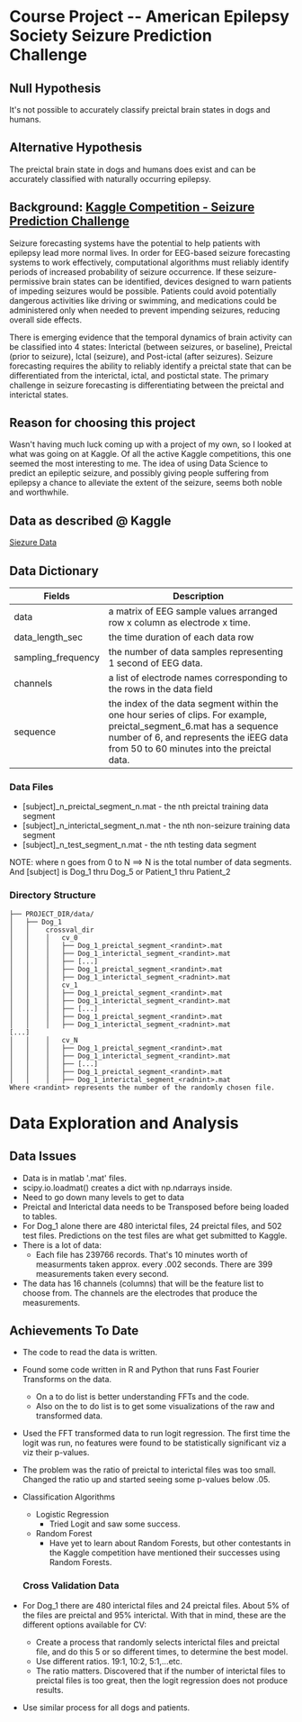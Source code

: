 # Course Project -- American Epilepsy Society Seizure Prediction Challenge


## Null Hypothesis
It's not possible to accurately classify preictal brain states in dogs and humans.

## Alternative Hypothesis
The preictal brain state in dogs and humans does exist and can be accurately classified with naturally occurring epilepsy.

## Background: [Kaggle Competition - Seizure Prediction Challenge](http://www.kaggle.com/c/seizure-prediction)
Seizure forecasting systems have the potential to help patients with epilepsy lead more normal lives. In order for EEG-based seizure forecasting systems to work effectively, computational algorithms must reliably identify periods of increased probability of seizure occurrence. If these seizure-permissive brain states can be identified, devices designed to warn patients of impeding seizures would be possible. Patients could avoid potentially dangerous activities like driving or swimming, and medications could be administered only when needed to prevent impending seizures, reducing overall side effects.

There is emerging evidence that the temporal dynamics of brain activity can be classified into 4 states: Interictal (between seizures, or baseline), Preictal (prior to seizure), Ictal (seizure), and Post-ictal (after seizures). Seizure forecasting requires the ability to reliably identify a preictal state that can be differentiated from the interictal, ictal, and postictal state. The primary challenge in seizure forecasting is differentiating between the preictal and interictal states.

## Reason for choosing this project
Wasn't having much luck coming up with a project of my own, so I looked at what was going on at Kaggle. Of all the active Kaggle competitions, this one seemed the most interesting to me. The idea of using Data Science to predict an epileptic seizure, and possibly giving people suffering from epilepsy a chance to alleviate the extent of the seizure, seems both noble and worthwhile.

## Data as described @ Kaggle

[Siezure Data](http://www.kaggle.com/c/seizure-prediction/data)

## Data Dictionary

| Fields               | Description   |
| -------------        |-------------  |
| data                 | a matrix of EEG sample values arranged row x column as electrode x time. |
| data_length_sec      | the time duration of each data row      |
| sampling_frequency   | the number of data samples representing 1 second of EEG data.  |
| channels             | a list of electrode names corresponding to the rows in the data field |
| sequence             | the index of the data segment within the one hour series of clips. For example, preictal_segment_6.mat has a sequence number of 6, and represents the iEEG data from 50 to 60 minutes into the preictal data. |

### Data Files

* [subject]_n_preictal_segment_n.mat - the nth preictal training data segment
* [subject]_n_interictal_segment_n.mat - the nth non-seizure training data segment
* [subject]_n_test_segment_n.mat - the nth testing data segment

NOTE: where n goes from 0 to N  ==> N is the total number of data segments.
And [subject] is Dog_1 thru Dog_5 or Patient_1 thru Patient_2

### Directory Structure

```
├── PROJECT_DIR/data/
│   ├── Dog_1
│   │    crossval_dir
│   │    │   cv_0   
│   │    │   ├── Dog_1_preictal_segment_<randint>.mat
│   │    │   ├── Dog_1_interictal_segment_<randint>.mat
│   │    │   ├── [...] 
│   │    │   ├── Dog_1_preictal_segment_<randint>.mat
│   │    │   ├── Dog_1_interictal_segment_<radnint>.mat
│   │    │   cv_1   
│   │    │   ├── Dog_1_preictal_segment_<randint>.mat
│   │    │   ├── Dog_1_interictal_segment_<randint>.mat
│   │    │   ├── [...] 
│   │    │   ├── Dog_1_preictal_segment_<randint>.mat
│   │    │   ├── Dog_1_interictal_segment_<radnint>.mat
[...]
│   │    │   cv_N   
│   │    │   ├── Dog_1_preictal_segment_<randint>.mat
│   │    │   ├── Dog_1_interictal_segment_<randint>.mat
│   │    │   ├── [...] 
│   │    │   ├── Dog_1_preictal_segment_<randint>.mat
│   │    │   ├── Dog_1_interictal_segment_<radnint>.mat
Where <randint> represents the number of the randomly chosen file. 
```

# Data Exploration and Analysis

## Data Issues
* Data is in matlab '.mat' files. 
* scipy.io.loadmat() creates a dict with np.ndarrays inside. 
* Need to go down many levels to get to data
* Preictal and Interictal data needs to be Transposed before being loaded to tables.
* For Dog_1 alone there are 480 interictal files, 24 preictal files, and 502 test files. Predictions on the test files are what get submitted to Kaggle.
* There is a lot of data:
  * Each file has 239766 records. That's 10 minutes worth of measurments taken approx. every .002 seconds. There are 399 measurements taken every second.
* The data has 16 channels (columns) that will be the feature list to choose from. The channels are the electrodes that produce the measurements.
 
## Achievements To Date
* The code to read the data is written. 
* Found some code written in R and Python that runs Fast Fourier Transforms on the data. 
  * On a to do list is better understanding FFTs and the code. 
  * Also on the to do list is to get some visualizations of the raw and transformed data.
* Used the FFT transformed data to run logit regression. The first time the logit was run, no features were found to be statistically significant viz a viz their p-values.
 * The problem was the ratio of preictal to interictal files was too small. Changed the ratio up and started seeing some p-values below .05. 

* Classification Algorithms 
  * Logistic Regression
    * Tried Logit and saw some success.
  * Random Forest
    * Have yet to learn about Random Forests, but other contestants in the Kaggle competition have mentioned their successes using Random Forests.
  
  ### Cross Validation Data
* For Dog_1 there are 480 interictal files and 24 preictal files. About 5% of the files are preictal and 95% interictal. With that in mind, these are the different options available for CV:
   * Create a process that randomly selects interictal files and preictal file, and do this 5 or so different times, to determine the best model.
   * Use different ratios. 19:1, 10:2, 5:1,...etc.
   * The ratio matters. Discovered that if the number of interictal files to preictal files is too great, then the logit regression does not produce results. 
* Use similar process for all dogs and patients.



